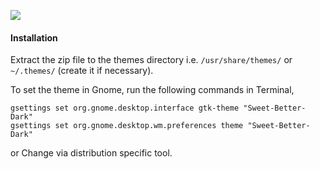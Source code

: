 
![](Art/Sweet-theme.png)


#### Installation

Extract the zip file to the themes directory i.e. `/usr/share/themes/` or `~/.themes/` (create it if necessary).

To set the theme in Gnome, run the following commands in Terminal,

```
gsettings set org.gnome.desktop.interface gtk-theme "Sweet-Better-Dark"
gsettings set org.gnome.desktop.wm.preferences theme "Sweet-Better-Dark"
```
or Change via distribution specific tool.

